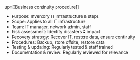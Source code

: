 up::[[Business continuity procedure]]

- Purpose: Inventory IT infrastructure & steps
- Scope: Applies to all IT infrastructure
- Team: IT manager, network admin, staff
- Risk assessment: Identify disasters & impact
- Recovery strategy: Recover IT, restore data, ensure continuity
- Procedures: Backup, store offsite, restore data
- Testing & updating: Regularly tested & staff trained
- Documentation & review: Regularly reviewed for relevance
